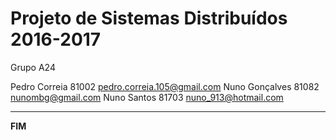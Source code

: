 # Projeto de Sistemas Distribuídos 2016-2017 #

Grupo A24

Pedro Correia 81002 pedro.correia.105@gmail.com
Nuno Gonçalves 81082 nunombg@gmail.com
Nuno Santos 81703 nuno_913@hotmail.com

-------------------------------------------------------------------------------
**FIM**
